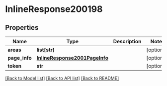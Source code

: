# InlineResponse200198

## Properties
Name | Type | Description | Notes
------------ | ------------- | ------------- | -------------
**areas** | **list[str]** |  | [optional] 
**page_info** | [**InlineResponse2001PageInfo**](InlineResponse2001PageInfo.md) |  | [optional] 
**token** | **str** |  | [optional] 

[[Back to Model list]](../README.md#documentation-for-models) [[Back to API list]](../README.md#documentation-for-api-endpoints) [[Back to README]](../README.md)

